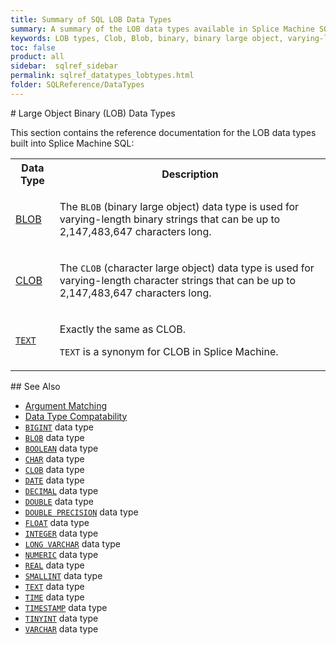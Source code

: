 ```yaml
---
title: Summary of SQL LOB Data Types
summary: A summary of the LOB data types available in Splice Machine SQL.
keywords: LOB types, Clob, Blob, binary, binary large object, varying-length, character, character large object
toc: false
product: all
sidebar:  sqlref_sidebar
permalink: sqlref_datatypes_lobtypes.html
folder: SQLReference/DataTypes
---
```

<section>
<div class="TopicContent" data-swiftype-index="true" markdown="1">
# Large Object Binary (LOB) Data Types

This section contains the reference documentation for the LOB data types
built into Splice Machine SQL:

<table summary="Links to and descriptions of the available large binary object (LOB) data types">
                <col />
                <col />
                <tr>
                    <th>Data Type</th>
                    <th>Description</th>
                </tr>
                <tr>
                    <td class="CodeFont"><a href="sqlref_datatypes_blob.html">BLOB</a>
                    </td>
                    <td>
                        <p>The <code>BLOB</code> (binary large object) data type is used for varying-length binary strings that can be up to 2,147,483,647 characters long.</p>
                    </td>
                </tr>
                <tr>
                    <td class="CodeFont"><a href="sqlref_datatypes_clob.html">CLOB</a>
                    </td>
                    <td>
                        <p>The <code>CLOB</code> (character large object) data type is used for varying-length character strings that can be up to 2,147,483,647 characters long.</p>
                    </td>
                </tr>
                <tr>
                    <td class="CodeFont"><a href="sqlref_datatypes_text.html"><code>TEXT</code></a>
                    </td>
                    <td>
                        <p>Exactly the same as CLOB. </p>
                        <p><code>TEXT</code> is a synonym for CLOB in Splice Machine.</p>
                    </td>
                </tr>
            </table>
## See Also

* [Argument Matching](sqlref_sqlargmatching.html)
* [Data Type Compatability](sqlref_datatypes_compatability.html)
* [`BIGINT`](sqlref_builtinfcns_bigint.html) data type
* [`BLOB`](sqlref_datatypes_blob.html) data type
* [`BOOLEAN`](sqlref_datatypes_boolean.html) data type
* [`CHAR`](sqlref_builtinfcns_char.html) data type
* [`CLOB`](sqlref_datatypes_clob.html) data type
* [`DATE`](sqlref_builtinfcns_date.html) data type
* [`DECIMAL`](sqlref_datatypes_decimal.html) data type
* [`DOUBLE`](sqlref_builtinfcns_double.html) data type
* [`DOUBLE PRECISION`](sqlref_datatypes_doubleprecision.html) data type
* [`FLOAT`](sqlref_datatypes_float.html) data type
* [`INTEGER`](sqlref_builtinfcns_integer.html) data type
* [`LONG VARCHAR`](sqlref_datatypes_longvarchar.html) data type
* [`NUMERIC`](sqlref_datatypes_numeric.html) data type
* [`REAL`](sqlref_datatypes_real.html) data type
* [`SMALLINT`](sqlref_builtinfcns_smallint.html) data type
* [`TEXT`](sqlref_datatypes_text.html) data type
* [`TIME`](sqlref_builtinfcns_time.html) data type
* [`TIMESTAMP`](sqlref_builtinfcns_timestamp.html) data type
* [`TINYINT`](sqlref_builtinfcns_tinyint.html) data type
* [`VARCHAR`](sqlref_datatypes_varchar.html) data type

</div>
</section>
